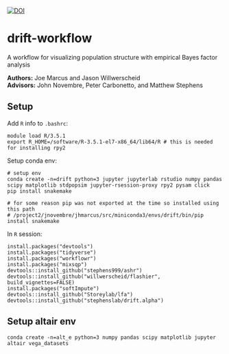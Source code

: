 [![DOI](https://zenodo.org/badge/170155451.svg)](https://zenodo.org/badge/latestdoi/170155451)

# drift-workflow

A workflow for visualizing population structure with empirical Bayes factor analysis

**Authors:** Joe Marcus and Jason Willwerscheid   
**Advisors:** John Novembre, Peter Carbonetto, and Matthew Stephens

## Setup

Add `R` info to `.bashrc`:

```
module load R/3.5.1
export R_HOME=/software/R-3.5.1-el7-x86_64/lib64/R # this is needed for installing rpy2
```

Setup conda env:

```
# setup env
conda create -n=drift python=3 jupyter jupyterlab rstudio numpy pandas scipy matplotlib stdpopsim jupyter-rsession-proxy rpy2 pysam click
pip install snakemake

# for some reason pip was not exported at the time so installed using this path
# /project2/jnovembre/jhmarcus/src/miniconda3/envs/drift/bin/pip install snakemake
```

In `R` session:

```
install.packages("devtools")
install.packages("tidyverse")
install.packages("workflowr")
install.packages("mixsqp")
devtools::install_github("stephens999/ashr")
devtools::install_github("willwerscheid/flashier", build_vignettes=FALSE)
install.packages("softImpute")
devtools::install_github("Storeylab/lfa")
devtools::install_github("stephenslab/drift.alpha")
```

## Setup altair env

```
conda create -n=alt_e python=3 numpy pandas scipy matplotlib jupyter altair vega_datasets
```
